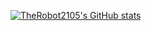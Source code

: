 [![TheRobot2105's GitHub stats](https://github-readme-stats.vercel.app/api?username=TheRobot2105)](https://github.com/anuraghazra/github-readme-stats)
